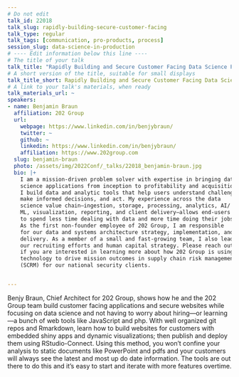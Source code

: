 ```yaml
---
# Do not edit
talk_id: 22018
talk_slug: rapidly-building-secure-customer-facing
talk_type: regular
talk_tags: [communication, pro-products, process]
session_slug: data-science-in-production
# ---- Edit information below this line ----
# The title of your talk
talk_title: "Rapidly Building and Secure Customer Facing Data Science Products: How to Prototype and Deploy Applications and Portals with Rmarkdown and Rstudio-Connect"
# A short version of the title, suitable for small displays
talk_title_short: Rapidly Building and Secure Customer Facing Data Science Products
# A link to your talk's materials, when ready
talk_materials_url: ~
speakers:
- name: Benjamin Braun
  affiliation: 202 Group
  url:
    webpage: https://www.linkedin.com/in/benjybraun/
    twitter: ~
    github: ~
    linkedin: https://www.linkedin.com/in/benjybraun/
    affiliation: https://www.202group.com
  slug: benjamin-braun
  photo: /assets/img/2022Conf/_talks/22018_benjamin-braun.jpg
  bio: |+
    I am a mission-driven problem solver with expertise in bringing data
    science applications from inception to profitability and acquisition.
    I build data and analytic tools that help users understand challenges,
    make informed decisions, and act. My experience across the data
    science value chain—ingestion, storage, processing, analytics, AI/
    ML, visualization, reporting, and client delivery—allows end-users
    to spend less time dealing with data and more time doing their jobs.
    As the first non-founder employee of 202 Group, I am responsible
    for our data and systems architecture strategy, implementation, and
    delivery. As a member of a small and fast-growing team, I also lead
    our recruiting efforts and human capital strategy. Please reach out
    if you are interested in learning more about how 202 Group is using
    technology to drive mission outcomes in supply chain risk management
    (SCRM) for our national security clients.


---
```


<!-- ABSTRACT ----
Please write abstract below. You may use simple markdown (links, code style, bold, italics)
-->

Benjy Braun, Chief Architect for 202 Group, shows how he and the 202 Group
team build customer facing applications and secure websites while focusing on
data science and not having to worry about hiring—or learning—a bunch of web
tools like JavaScript and php. With well organized git repos and Rmarkdown,
learn how to build websites for customers with embedded shiny apps and dynamic
visualizations; then publish and deploy them using RStudio-Connect. Using this
method, you won’t confine your analysis to static documents like PowerPoint
and pdfs and your customers will always see the latest and most up do date
information. The tools are out there to do this and it’s easy to start and
iterate with more features overtime.
